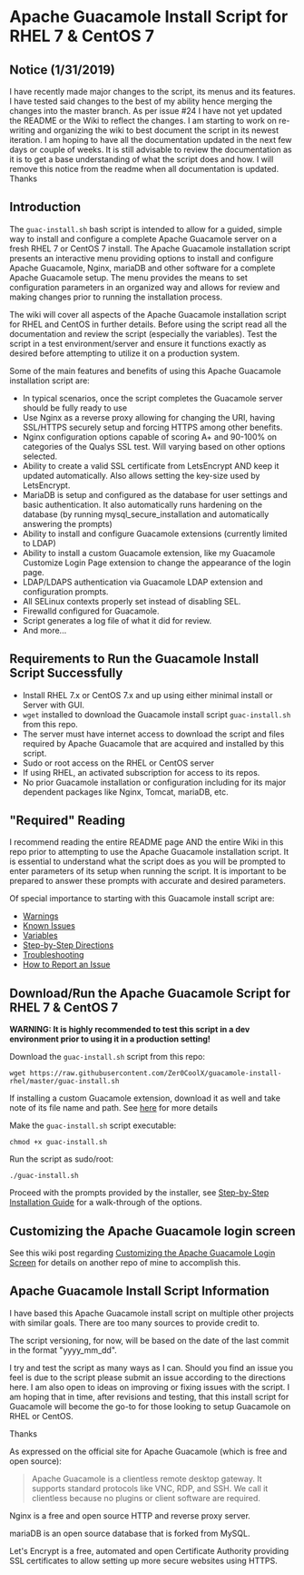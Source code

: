 # Apache Guacamole Install Script for RHEL 7 & CentOS 7
## Notice (1/31/2019)
I have recently made major changes to the script, its menus and its features. I have tested said changes to the best of my ability hence merging the changes into the master branch. As per issue #24 I have not yet updated the README or the Wiki to reflect the changes. I am starting to work on re-writing and organizing the wiki to best document the script in its newest iteration. I am hoping to have all the documentation updated in the next few days or couple of weeks. It is still advisable to review the documentation as it is to get a base understanding of what the script does and how. I will remove this notice from the readme when all documentation is updated. Thanks

## Introduction
The `guac-install.sh` bash script is intended to allow for a guided, simple way to install and configure a complete Apache Guacamole server on a fresh RHEL 7 or CentOS 7 install. The Apache Guacamole installation script presents an interactive menu providing options to install and configure Apache Guacamole, Nginx, mariaDB and other software for a complete Apache Guacamole setup. The menu provides the means to set configuration parameters in an organized way and allows for review and making changes prior to running the installation process.

The wiki will cover all aspects of the Apache Guacamole installation script for RHEL and CentOS in further details. Before using the script read all the documentation and review the script (especially the variables). Test the script in a test environment/server and ensure it functions exactly as desired before attempting to utilize it on a production system.

Some of the main features and benefits of using this Apache Guacamole installation script are:
- In typical scenarios, once the script completes the Guacamole server should be fully ready to use
- Use Nginx as a reverse proxy allowing for changing the URI, having SSL/HTTPS securely setup and forcing HTTPS among other benefits.
- Nginx configuration options capable of scoring A+ and 90-100% on categories of the Qualys SSL test. Will varying based on other options selected.
- Ability to create a valid SSL certificate from LetsEncrypt AND keep it updated automatically. Also allows setting the key-size used by LetsEncrypt.
- MariaDB is setup and configured as the database for user settings and basic authentication. It also automatically runs hardening on the database (by running mysql_secure_installation and automatically answering the prompts)
- Ability to install and configure Guacamole extensions (currently limited to LDAP)
- Ability to install a custom Guacamole extension, like my Guacamole Customize Login Page extension to change the appearance of the login page.
- LDAP/LDAPS authentication via Guacamole LDAP extension and configuration prompts.
- All SELinux contexts properly set instead of disabling SEL.
- Firewalld configured for Guacamole.
- Script generates a log file of what it did for review.
- And more...

## Requirements to Run the Guacamole Install Script Successfully
- Install RHEL 7.x or CentOS 7.x and up using either minimal install or Server with GUI.
- `wget` installed to download the Guacamole install script `guac-install.sh` from this repo.
- The server must have internet access to download the script and files required by Apache Guacamole that are acquired and installed by this script.
- Sudo or root access on the RHEL or CentOS server
- If using RHEL, an activated subscription for access to its repos.
- No prior Guacamole installation or configuration including for its major dependent packages like Nginx, Tomcat, mariaDB, etc.

## "Required" Reading
I recommend reading the entire README page AND the entire Wiki in this repo prior to attempting to use the Apache Guacamole installation script. It is essential to understand what the script does as you will be prompted to enter parameters of its setup when running the script. It is important to be prepared to answer these prompts with accurate and desired parameters.

Of special importance to starting with this Guacamole install script are:
- [Warnings](https://github.com/Zer0CoolX/guacamole-install-rhel/wiki/Warnings)
- [Known Issues](https://github.com/Zer0CoolX/guacamole-install-rhel/wiki/Known-Issues-and-Common-Mistakes)
- [Variables](https://github.com/Zer0CoolX/guacamole-install-rhel/wiki/Variables)
- [Step-by-Step Directions](https://github.com/Zer0CoolX/guacamole-install-rhel/wiki/Step-by-Step-Installation-Guide)
- [Troubleshooting](https://github.com/Zer0CoolX/guacamole-install-rhel/wiki/Troubleshooting)
- [How to Report an Issue](https://github.com/Zer0CoolX/guacamole-install-rhel/wiki/How-to-Report-Issues-(Bugs,-Feature-Request-and-Help))

## Download/Run the Apache Guacamole Script for RHEL 7 & CentOS 7
**WARNING: It is highly recommended to test this script in a dev environment prior to using it in a production setting!**

Download the `guac-install.sh` script from this repo:
```
wget https://raw.githubusercontent.com/Zer0CoolX/guacamole-install-rhel/master/guac-install.sh
```
If installing a custom Guacamole extension, download it as well and take note of its file name and path. See [here](https://github.com/Zer0CoolX/guacamole-install-rhel/wiki/Customizing-the-Apache-Guacamole-Login-Screen) for more details

Make the `guac-install.sh` script executable:
```
chmod +x guac-install.sh
```
Run the script as sudo/root:
```
./guac-install.sh
```
Proceed with the prompts provided by the installer, see [Step-by-Step Installation Guide](https://github.com/Zer0CoolX/guacamole-install-rhel/wiki/Step-by-Step-Installation-Guide) for a walk-through of the options.

## Customizing the Apache Guacamole login screen
See this wiki post regarding [Customizing the Apache Guacamole Login Screen](https://github.com/Zer0CoolX/guacamole-install-rhel/wiki/Customizing-the-Apache-Guacamole-Login-Screen) for details on another repo of mine to accomplish this.

## Apache Guacamole Install Script Information
I have based this Apache Guacamole install script on multiple other projects with similar goals. There are too many sources to provide credit to.

The script versioning, for now, will be based on the date of the last commit in the format "yyyy_mm_dd".

I try and test the script as many ways as I can. Should you find an issue you feel is due to the script please submit an issue according to the directions here. I am also open to ideas on improving or fixing issues with the script. I am hoping that in time, after revisions and testing, that this install script for Guacamole will become the go-to for those looking to setup Guacamole on RHEL or CentOS.

Thanks

As expressed on the official site for Apache Guacamole (which is free and open source):
> Apache Guacamole is a clientless remote desktop gateway. It supports standard protocols like VNC, RDP, and SSH. We call it clientless because no plugins or client software are required.

Nginx is a free and open source HTTP and reverse proxy server.

mariaDB is an open source database that is forked from MySQL.

Let's Encrypt is a free, automated and open Certificate Authority providing SSL certificates to allow setting up more secure websites using HTTPS.
